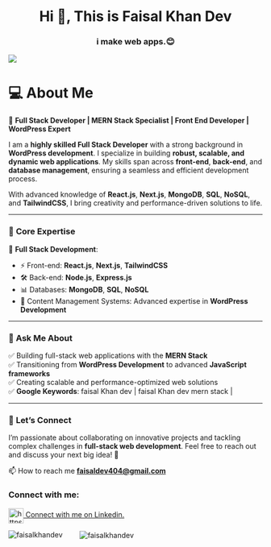 <h1 align="center">Hi 👋, This is Faisal Khan Dev </h1>
<h3 align="center">i make web apps.😊</h3> 

![](https://komarev.com/ghpvc/?username=faisalkhandev&color=green&abbreviated=true)

# 💻 **About Me**

🚀 **Full Stack Developer | MERN Stack Specialist | Front End Developer | WordPress Expert**

I am a **highly skilled Full Stack Developer** with a strong background in **WordPress development**. I specialize in building **robust, scalable, and dynamic web applications**. My skills span across **front-end**, **back-end**, and **database management**, ensuring a seamless and efficient development process.

With advanced knowledge of **React.js**, **Next.js**, **MongoDB**, **SQL**, **NoSQL**, and **TailwindCSS**, I bring creativity and performance-driven solutions to life.

---

### 🔧 **Core Expertise**
🌟 **Full Stack Development**:  
- ⚡ Front-end: **React.js**, **Next.js**, **TailwindCSS**  
- 🛠️ Back-end: **Node.js**, **Express.js**  
- 📊 Databases: **MongoDB**, **SQL**, **NoSQL**  
- 🌟 Content Management Systems: Advanced expertise in **WordPress Development**

---

### 💬 **Ask Me About**
✅ Building full-stack web applications with the **MERN Stack**  
✅ Transitioning from **WordPress Development** to advanced **JavaScript frameworks**  
✅ Creating scalable and performance-optimized web solutions  
✅ **Google Keywords**: faisal Khan dev | faisal Khan dev mern stack |  

---

### 🎯 **Let’s Connect**
I’m passionate about collaborating on innovative projects and tackling complex challenges in **full-stack web development**. Feel free to reach out and discuss your next big idea! 🌟


📫 How to reach me **faisaldev404@gmail.com**

<h3 align="left">Connect with me:</h3>
<p align="left">
<a href="https://www.linkedin.com/in/faisalkhandev/" target="blank"><img align="center" src="https://raw.githubusercontent.com/rahuldkjain/github-profile-readme-generator/master/src/images/icons/Social/linked-in-alt.svg" alt="https://www.linkedin.com/in/faisalkhandev/" height="30" width="30"  />   Connect with me on Linkedin.  </a>
</p>



  <img src="https://github-readme-stats.vercel.app/api/top-langs?username=faisalkhandev&show_icons=true&locale=en&layout=compact" alt="faisalkhandev" style="margin-right: 30px;" />

  <img align="center" src="https://github-readme-streak-stats.herokuapp.com/?user=faisalkhandev&" alt="faisalkhandev" />
